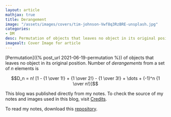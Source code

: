 ```yaml
---
layout: article
mathjax: true
title: Derangement
image: "/assets/images/covers/tim-johnson-Vwf8q3RzBRE-unsplash.jpg"
categories:
- DM
desc: Permutation of objects that leaves no object in its original position. 
imagealt: Cover Image for article
---
```


[Permutation]({% post_url 2021-06-19-permutation %}) of objects that leaves no object in its original position.
Number of *derangements* from a set of $n$ elements is
























































































































































































































































































































































































































$$D_n = n! [1 - {1 \over 1!} + {1 \over 2!} - {1 \over 3!} + \dots + (-1)^n {1 \over n!}]$$

























































































































































































































































































































































































































This blog was published directly from my notes.
To check the source of my notes and images used in this blog, visit <a href="/credits.html" target="_blank">Credits</a>.

To read my notes, download this <a href="https://github.com/bovem/CS" target="blank">repository</a>.
